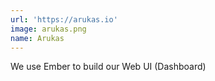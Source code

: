 ```yaml
---
url: 'https://arukas.io'
image: arukas.png
name: Arukas
---
```

We use Ember to build our Web UI (Dashboard)